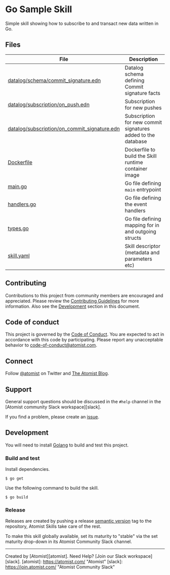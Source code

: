 # Go Sample Skill

Simple skill showing how to subscribe to and transact new data written in Go.

## Files
 
| File                                                                       | Description                                    |
| -------------------------------------------------------------------------- | ---------------------------------------------- |
| [datalog/schema/commit_signature.edn](datalog/schema/commit_signature.edn) | Datalog schema defining Commit signature facts |
| [datalog/subscription/on_push.edn](datalog/subscription/on_push.edn)       | Subscription for new pushes                    |
| [datalog/subscription/on_commit_signature.edn](datalog/subscription/on_commit_signature.edn)       | Subscription for new commit signatures added to the database                    |
| [Dockerfile](Dockerfile)                                                   | Dockerfile to build the Skill runtime container image |
| [main.go](main.go)                                                         | Go file defining `main` entrypoint             |
| [handlers.go](handlers.go)                                                 | Go file defining the event handlers            |
| [types.go](main.go)                                                        | Go file defining mapping for in and outgoing structs |
| [skill.yaml](skill.yaml)                                                   | Skill descriptor (metadata and parameters etc) |

## Contributing

Contributions to this project from community members are encouraged and
appreciated. Please review the [Contributing Guidelines](CONTRIBUTING.md) for
more information. Also see the [Development](#development) section in this
document.

## Code of conduct

This project is governed by the [Code of Conduct](CODE_OF_CONDUCT.md). You are
expected to act in accordance with this code by participating. Please report any
unacceptable behavior to code-of-conduct@atomist.com.

## Connect

Follow [@atomist][atomist-twitter] on Twitter and [The Atomist
Blog][atomist-blog].

[atomist-twitter]: https://twitter.com/atomist "Atomist on Twitter"
[atomist-blog]: https://blog.atomist.com/ "The Atomist Blog"


## Support

General support questions should be discussed in the `#help` channel in the
[Atomist community Slack workspace][slack].

If you find a problem, please create an [issue](../../issues).

## Development

You will need to install [Golang][go] to build and test this project.

[go]: https://go.dev/ "Go"

### Build and test

Install dependencies.

```
$ go get
```

Use the following command to build the skill.

```
$ go build
```

### Release

Releases are created by pushing a release [semantic version][semver] tag to the
repository, Atomist Skills take care of the rest.

To make this skill globally available, set its maturity to "stable" via the set
maturity drop-down in its Atomist Community Slack channel.

[semver]: https://semver.org/ "Semantic Version"

---

Created by [Atomist][atomist]. Need Help? [Join our Slack workspace][slack].
[atomist]: https://atomist.com/ "Atomist"
[slack]: https://join.atomist.com/ "Atomist Community Slack"
 
